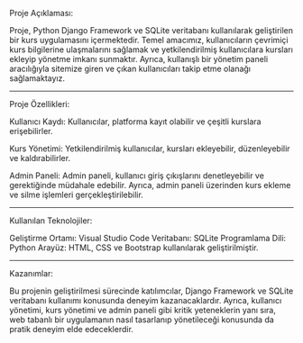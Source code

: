 Proje Açıklaması:

Proje, Python Django Framework ve SQLite veritabanı kullanılarak geliştirilen bir kurs uygulamasını içermektedir. Temel amacımız, kullanıcıların çevrimiçi kurs bilgilerine ulaşmalarını sağlamak ve yetkilendirilmiş kullanıcılara kursları ekleyip yönetme imkanı sunmaktır. Ayrıca, kullanışlı bir yönetim paneli aracılığıyla sitemize giren ve çıkan kullanıcıları takip etme olanağı sağlamaktayız.

----------------------------------------------------------------------

Proje Özellikleri:

Kullanıcı Kaydı:
Kullanıcılar, platforma kayıt olabilir ve çeşitli kurslara erişebilirler.

Kurs Yönetimi:
Yetkilendirilmiş kullanıcılar, kursları ekleyebilir, düzenleyebilir ve kaldırabilirler.

Admin Paneli:
Admin paneli, kullanıcı giriş çıkışlarını denetleyebilir ve gerektiğinde müdahale edebilir. Ayrıca, admin paneli üzerinden kurs ekleme ve silme işlemleri gerçekleştirilebilir.

----------------------------------------------------------------------

Kullanılan Teknolojiler:

Geliştirme Ortamı: Visual Studio Code
Veritabanı: SQLite
Programlama Dili: Python
Arayüz: HTML, CSS ve Bootstrap kullanılarak geliştirilmiştir.

----------------------------------------------------------------------

Kazanımlar:

Bu projenin geliştirilmesi sürecinde katılımcılar, Django Framework ve SQLite veritabanı kullanımı konusunda deneyim kazanacaklardır. Ayrıca, kullanıcı yönetimi, kurs yönetimi ve admin paneli gibi kritik yeteneklerin yanı sıra, web tabanlı bir uygulamanın nasıl tasarlanıp yönetileceği konusunda da pratik deneyim elde edeceklerdir.
